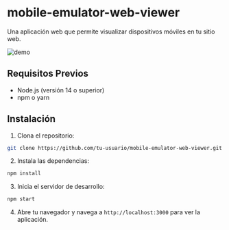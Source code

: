 # mobile-emulator-web-viewer

Una aplicación web que permite visualizar dispositivos móviles en tu sitio web.

![demo](demo.gif)

## Requisitos Previos

- Node.js (versión 14 o superior)
- npm o yarn

## Instalación

1. Clona el repositorio:

```bash
git clone https://github.com/tu-usuario/mobile-emulator-web-viewer.git
```

2. Instala las dependencias:

```bash
npm install
```

3. Inicia el servidor de desarrollo:

```bash
npm start
```

4. Abre tu navegador y navega a `http://localhost:3000` para ver la aplicación.

